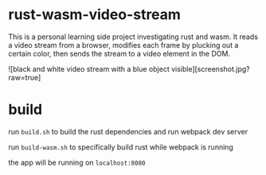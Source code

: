 # rust-wasm-video-stream

This is a personal learning side project investigating rust and wasm. It reads
a video stream from a browser, modifies each frame by plucking out a certain
color, then sends the stream to a video element in the DOM.

![black and white video stream with a blue object visible][screenshot.jpg?raw=true]

# build

run `build.sh` to build the rust dependencies and run webpack dev server

run `build-wasm.sh` to specifically build rust while webpack is running

the app will be running on `localhost:8080`
